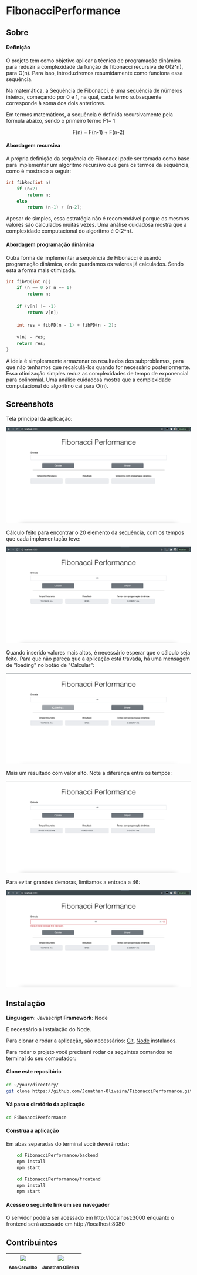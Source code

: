 # FibonacciPerformance

## Sobre 

#### Definição

O projeto tem como objetivo aplicar a técnica de programação dinâmica para reduzir a complexidade da função de fibonacci recursiva de O(2^n), para O(n). Para isso, introduziremos resumidamente como funciona essa sequência.

Na matemática, a Sequência de Fibonacci, é uma sequência de números inteiros, começando por 0 e 1, na qual, cada termo subsequente corresponde à soma dos dois anteriores. 

Em termos matemáticos, a sequência é definida recursivamente pela fórmula abaixo, sendo o primeiro termo F1= 1:

<p align="center">
F(n) = F(n-1) + F(n-2)
</p>

#### Abordagem recursiva

A própria definição da sequência de Fibonacci pode ser tomada como base para implementar um algoritmo recursivo que gera os termos da sequência, como é mostrado a seguir:

```c
int fibRec(int n)
    if (n<2)
        return n;
    else
        return (n-1) + (n-2);
```

Apesar de simples, essa estratégia não é recomendável porque os mesmos valores são calculados muitas vezes. Uma análise cuidadosa mostra que a complexidade computacional do algoritmo é O(2^n). 

#### Abordagem programação dinâmica

Outra forma de implementar a sequência de Fibonacci é usando programação dinâmica, onde guardamos os valores já calculados. Sendo esta a forma mais otimizada.

```c
int fibPD(int n){
    if (n == 0 or n == 1)
        return n;

    if (v[n] != -1)
        return v[n];

    int res = fibPD(n - 1) + fibPD(n - 2);

    v[n] = res;
    return res;
}
```

A ideia é simplesmente armazenar os resultados dos subproblemas, para que não tenhamos que recalculá-los quando for necessário posteriormente. Essa otimização simples reduz as complexidades de tempo de exponencial para polinomial. Uma análise cuidadosa mostra que a complexidade computacional do algoritmo cai para O(n). 

## Screenshots

Tela principal da aplicação:

<img src="./Media/img02.png">

Cálculo feito para encontrar o 20 elemento da sequência, com os tempos que cada implementação teve:

<img src="./Media/img03.png">

Quando inserido valores mais altos, é necessário esperar que o cálculo seja feito. Para que não pareça que a aplicação está travada, há uma mensagem de "loading" no botão de "Calcular":

<img src="./Media/img05.png">

Mais um resultado com valor alto. Note a diferença entre os tempos:

<img src="./Media/img01.png">

Para evitar grandes demoras, limitamos a entrada a 46:

<img src="./Media/img04.png">

## Instalação 

**Linguagem**: Javascript
**Framework**: Node

É necessário a instalação do Node.

Para clonar e rodar a aplicação, são necessários: [Git](https://git-scm.com), [Node](https://nodejs.org/pt-br/) instalados.

Para rodar o projeto você precisará rodar os seguintes comandos no terminal do seu computador:

#### Clone este repositório
```bash
cd ~/your/directory/
git clone https://github.com/Jonathan-Oliveira/FibonacciPerformance.git
````

#### Vá para o diretório da aplicação
```bash
cd FibonacciPerformance
````

#### Construa a aplicação

Em abas separadas do terminal você deverá rodar:

``` bash
    cd FibonacciPerformance/backend 
    npm install
    npm start
```
``` bash
    cd FibonacciPerformance/frontend
    npm install
    npm start
```

#### Acesse o seguinte link em seu navegador

O servidor poderá ser acessado em http://localhost:3000 enquanto o frontend será acessado em http://localhost:8080



## Contribuintes 

[<img src="https://avatars2.githubusercontent.com/u/9967427?s=400&u=1d2d6cb30ebe846fe9a275e5be16c1ee8cbc07c8&v=4" width=115 > <br> <sub> Ana Carvalho </sub>](https://github.com/anacarolcs)|[<img src="https://avatars1.githubusercontent.com/u/50152184?s=460&u=9ca6d8aed6e77621e231c799a7c4d596c3565cd7&v=4" width=115 > <br> <sub> Jonathan Oliveira </sub>](https://github.com/Jonathan-Oliveira) |
| :---: | :---: |

